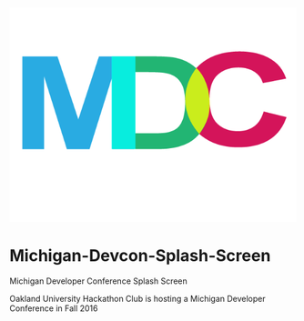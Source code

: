 
![ScreenShot](https://github.com/arpan23/Michigan-Devcon-Splash-Screen/blob/master/devcon.png)
# Michigan-Devcon-Splash-Screen

Michigan Developer Conference Splash Screen

Oakland University Hackathon Club is hosting a Michigan Developer Conference in Fall 2016
